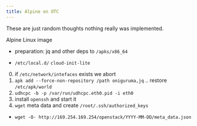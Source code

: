 ```yaml
---
title: Alpine on OTC
---
```


These are just random thoughts nothing really was implemented.

Alpine Linux image

- preparation: jq and other deps to `/apks/x86_64`

- `/etc/local.d/`
    `cloud-init-lite`

0. if `/etc/network/intefaces` exists we abort
1. `apk add --force-non-repository /path oniguruma,jq` .. restore `/etc/apk/world`
2. `udhcpc -b -p /var/run/udhcpc.eth0.pid -i eth0`
3. install `openssh` and start it
4. `wget` meta data and create `/root/.ssh/authorized_keys`
  - `wget -O- http://169.254.169.254/openstack/YYYY-MM-DD/meta_data.json`



